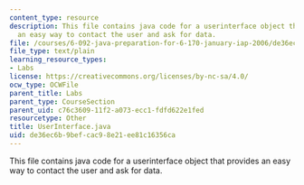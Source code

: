 ```yaml
---
content_type: resource
description: This file contains java code for a userinterface object that provides
  an easy way to contact the user and ask for data.
file: /courses/6-092-java-preparation-for-6-170-january-iap-2006/de36ec6b9befcac98e21ee81c16356ca_UserInterface.java
file_type: text/plain
learning_resource_types:
- Labs
license: https://creativecommons.org/licenses/by-nc-sa/4.0/
ocw_type: OCWFile
parent_title: Labs
parent_type: CourseSection
parent_uid: c76c3609-11f2-a073-ecc1-fdfd622e1fed
resourcetype: Other
title: UserInterface.java
uid: de36ec6b-9bef-cac9-8e21-ee81c16356ca
---
```

This file contains java code for a userinterface object that provides an easy way to contact the user and ask for data.
